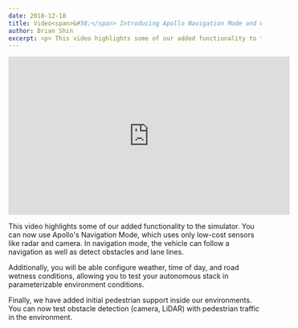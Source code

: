 ```yaml
---
date: 2018-12-18
title: Video<span>&#58;</span> Introducing Apollo Navigation Mode and Weather conditions
author: Brian Shin
excerpt: <p> This video highlights some of our added functionality to the simulator. You can now use Apollo's Navigation Mode, which uses only low-cost sensors like radar and camera. In navigation mode, the vehicle can follow a navigation as well as detect obstacles and lane lines.</p>
---
```


<div class="video-container">
<iframe style="display:block; margin: auto;" width="560" height="315" src="https://www.youtube.com/embed/CAx0myQh0QA" frameborder="0" allow="accelerometer; autoplay; encrypted-media; gyroscope; picture-in-picture" allowfullscreen></iframe>
</div>

This video highlights some of our added functionality to the simulator. You can now use Apollo's Navigation Mode, which uses only low-cost sensors like radar and camera. In navigation mode, the vehicle can follow a navigation as well as detect obstacles and lane lines.

Additionally, you will be able configure weather, time of day, and road wetness conditions, allowing you to test your autonomous stack in parameterizable environment conditions.

Finally, we have added initial pedestrian support inside our environments. You can now test obstacle detection (camera, LiDAR) with pedestrian traffic in the environment.
